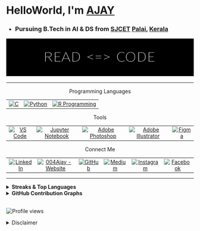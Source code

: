# HelloWorld, I'm [AJAY](https://www.google.com/search?q=meaning+of+name+ajay&rlz=1C1CHBF_enIN998IN998&oq=meaning+of+name+AJAY&aqs=chrome.0.0i512l5j0i22i30j0i15i22i30j0i22i30l3.7210j1j7&sourceid=chrome&ie=UTF-8)

* ### Pursuing B.Tech in AI & DS from [SJCET](https://sjcetpalai.ac.in/) [Palai](https://en.wikipedia.org/wiki/Pala,_Kerala), [Kerala](https://en.wikipedia.org/wiki/Kerala)

![AJAY](ReadCode.png)

---


<p align="center"> Programming Languages </p>

<table align="center">
  <tr>
    <td align="center">
      <a href="https://www.google.com/search?q=c+programming"><img src="https://img.icons8.com/color/480/000000/c-programming.png" title="C" height="40"></a>
    </td>
    <td align="center">
      <a href="https://www.google.com/search?q=Python"><img src='https://img.icons8.com/color/480/000000/python--v1.png' title="Python" height='40'></a>
    </td>
    <td align="center">
      <a href="https://www.google.com/search?q=r+programming"><img src="https://img.icons8.com/fluency/240/null/r-project.png" title="R Programming" height='40'></a>
    </td>
  </tr>
</table>


<p align="center"> Tools </p>

<table align="center">
  <tr>
    <td align="center">
      <a href="https://www.google.com/search?q=vs+code"><img src="https://img.icons8.com/fluency/240/000000/visual-studio-code-2019.png" title="VS Code" height="40"></a>
    </td>
    <td align="center">
      <a href="https://www.google.com/search?q=jupyter+notebook"><img src="https://img.icons8.com/fluency/240/000000/jupyter.png" title="Jupyter Notebook" height="40"></a>
    </td>
    <td align="center">
      <a href="https://www.adobe.com/products/photoshop.html"><img src="https://img.icons8.com/color/480/000000/adobe-photoshop--v1.png" title="Adobe Photoshop" height="40"></a>
    </td>
    <td align="center">
      <a href="https://www.adobe.com/products/illustrator.html"><img src="https://img.icons8.com/color/480/000000/adobe-illustrator--v1.png" title="Adobe Illustrator" height="40"></a>
    </td>
    <td align="center">
      <a href="https://www.figma.com/"><img src="https://img.icons8.com/fluency/240/000000/figma.png" title="Figma" height="40"></a>
    </td>
  </tr>
</table>


<p align="center"> Connect Me </p>

<table align="center">
  <tr>
    <td align="center">
      <a href="https://www.linkedin.com/in/ajay-t-shaju-976212183//">
        <img src="https://img.icons8.com/color/480/000000/linkedin.png" title="LinkedIn" height="40"/></a>
    </td>
    <td align="center">
      <a href="https://004ajay.github.io/">
        <img src="https://img.icons8.com/fluency/96/000000/domain.png" title="004Ajay - Website" height="40"/></a>
    </td>
    <td align="center">
      <a href="https://github.com/004Ajay">
        <img src="https://img.icons8.com/fluency/240/ffffff/github.png" title="GitHub" height="40"/></a>
    </td>
    <td align="center">
      <a href="https://medium.com/@ajaytshaju"><img src="https://img.icons8.com/ios-filled/50/null/medium-logo.png" title="Medium" height="40"></a>
    </td>
    <td align="center">
      <a href="https://www.instagram.com/mr_againster/">
        <img src="https://img.icons8.com/fluency/240/000000/instagram-new.png" title="Instagram" height="40"/></a>
    </td>
    <td align="center">
      <a href="https://www.facebook.com/ajaytshaju/">
        <img src="https://img.icons8.com/fluency/240/000000/facebook-new.png" title="Facebook" height="40"/></a>
    </td>
  </tr>
</table>

 


---

 <!-- Table format for Streaks & Top Languages --> 

 <details> 
  <summary><b> Streaks & Top Languages </b></summary>

 | <div class="stats" align="left"> [![GitHub Streak](http://github-readme-streak-stats.herokuapp.com?user=004Ajay&theme=dark&hide_border=true&date_format=M%20j%5B%2C%20Y%5D)](https://git.io/streak-stats) </div> | [![AJAY's Top Langs](https://github-readme-stats.vercel.app/api/top-langs/?username=004Ajay&layout=compact&theme=dark)](https://github.com/anuraghazra/github-readme-stats) |
 |------------ | ------------|

</details>

<!-- Miscellaneous -->

<details> 
  <summary><b> GitHub Contribution Graphs </b></summary>
   <img src="https://activity-graph.herokuapp.com/graph?username=004Ajay&custom_title=Ajay's%20Contribution%20Graph&theme=react-dark" title = "Ajay's Contribution Graph" /></a>
</details>

<br>

![Profile views](https://gpvc.arturio.dev/004Ajay)

<details>
<summary> Disclaimer </summary>

<h4>

* About the whole README
  * All fields are madeup after reading a ton of open materials & trial and errors.
  * Too much links & extra additions may confuse you, please go through each one.
  * If you need any help regarding any fields, try connecting me via [Instagram](https://www.instagram.com/mr_againster/) 
 
<br>

* About Total coding time & lines of code written
  * Those are calculated using third-party extensions, so accuracy may not be stable
  * And, the data are manually updated once a while with the help of heat maps, mental calculations & other notes.

### Thank You, if you read upto this message or skipped.  
### Have a great life ahead... 

</h4>

</details> 